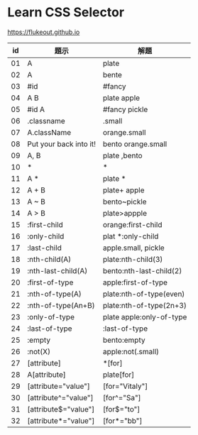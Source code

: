 # Learn CSS Selector 

https://flukeout.github.io

|id| 題示|解題|
|---|------|-----------------|
|01 |  A	| plate      |
|02 |  A	| bente      |
|03 |  #id|	#fancy      |
|04 |  A  B|	plate apple      |
|05 |  #id  A |	#fancy   pickle      |
|06 |  .classname	|.small      |
|07 |  A.className|	orange.small      |
|08 |  Put your back into it!|	bento orange.small      |
|09 |  A, B|	plate ,bento      |
|10 |  *	|*      |
|11 |  A  *	|plate *      |
|12 |  A + B|	plate+ apple      |
|13 |  A ~ B|	bento~pickle      |
|14 |  A > B |	plate>appple      |
|15 |  :first-child|	orange:first-child      |
|16 |  :only-child|	plat *:only-child      |
|17 |  :last-child|	apple.small, pickle      |
|18 |  :nth-child(A)|	plate:nth-child(3)      |
|19 |  :nth-last-child(A)|	bento:nth-last-child(2)      |
|20 |  :first-of-type|	apple:first-of-type      |
|21 |  :nth-of-type(A)|	plate:nth-of-type(even)      |
|22 |  :nth-of-type(An+B)|	plate:nth-of-type(2n+3)      |
|23 |  :only-of-type|	plate apple:only-of-type      |
|24 |  :last-of-type|	:last-of-type      |
|25 |  :empty|	bento:empty      |
|26 |  :not(X)|	apple:not(.small)      |
|27 |  [attribute]|	*[for]      |
|28 |  A[attribute]|	plate[for]      |
|29 |  [attribute="value"]|	[for="Vitaly"]      |
|30 |  [attribute^="value"]|	[for^="Sa"]      |
|31 |  [attribute$="value"]|	[for$="to"]      |
|32 |  [attribute*="value"]| [for*="bb"]      |
